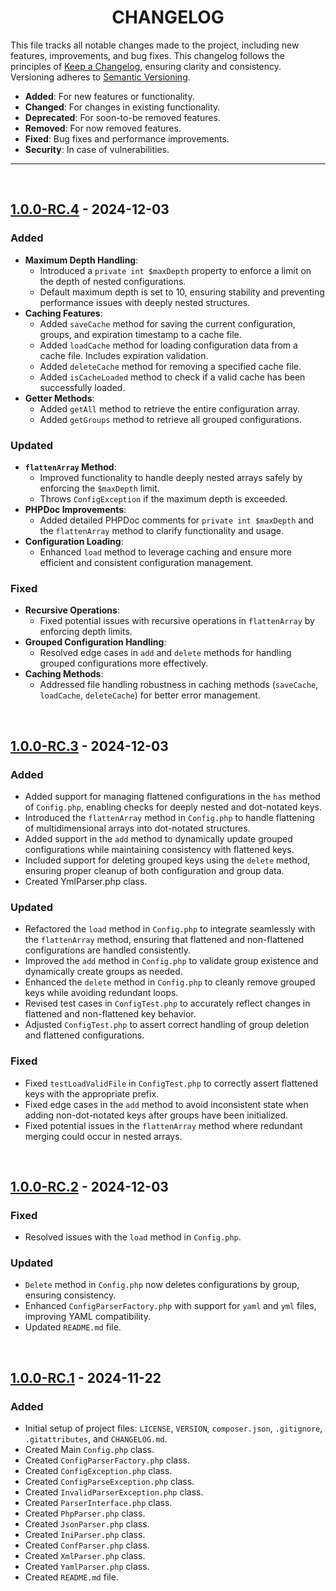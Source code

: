 <h1 align="center" id="top">
    <b>CHANGELOG</b>
</h1>

This file tracks all notable changes made to the project, including new features, improvements, and bug fixes. This changelog follows the principles of [Keep a Changelog](https://keepachangelog.com/en/1.1.0/), ensuring clarity and consistency. Versioning adheres to [Semantic Versioning](https://semver.org/spec/v2.0.0.html).

- **Added**: For new features or functionality.
- **Changed**: For changes in existing functionality.
- **Deprecated**: For soon-to-be removed features.
- **Removed**: For now removed features.
- **Fixed**: Bug fixes and performance improvements.
- **Security**: In case of vulnerabilities.

---
<!-- 
## [Unreleased]
-->



&nbsp;

<!-- 
# 
----------------------------- -->
## [1.0.0-RC.4] - 2024-12-03
### Added
- **Maximum Depth Handling**:
  - Introduced a `private int $maxDepth` property to enforce a limit on the depth of nested configurations.
  - Default maximum depth is set to 10, ensuring stability and preventing performance issues with deeply nested structures.
- **Caching Features**:
  - Added `saveCache` method for saving the current configuration, groups, and expiration timestamp to a cache file.
  - Added `loadCache` method for loading configuration data from a cache file. Includes expiration validation.
  - Added `deleteCache` method for removing a specified cache file.
  - Added `isCacheLoaded` method to check if a valid cache has been successfully loaded.
- **Getter Methods**:
  - Added `getAll` method to retrieve the entire configuration array.
  - Added `getGroups` method to retrieve all grouped configurations.

### Updated
- **`flattenArray` Method**:
  - Improved functionality to handle deeply nested arrays safely by enforcing the `$maxDepth` limit.
  - Throws `ConfigException` if the maximum depth is exceeded.
- **PHPDoc Improvements**:
  - Added detailed PHPDoc comments for `private int $maxDepth` and the `flattenArray` method to clarify functionality and usage.
- **Configuration Loading**:
  - Enhanced `load` method to leverage caching and ensure more efficient and consistent configuration management.

### Fixed
- **Recursive Operations**:
  - Fixed potential issues with recursive operations in `flattenArray` by enforcing depth limits.
- **Grouped Configuration Handling**:
  - Resolved edge cases in `add` and `delete` methods for handling grouped configurations more effectively.
- **Caching Methods**:
  - Addressed file handling robustness in caching methods (`saveCache`, `loadCache`, `deleteCache`) for better error management.


&nbsp;

<!-- 
# 
----------------------------- -->
## [1.0.0-RC.3] - 2024-12-03

### Added
- Added support for managing flattened configurations in the `has` method of `Config.php`, enabling checks for deeply nested and dot-notated keys.
- Introduced the `flattenArray` method in `Config.php` to handle flattening of multidimensional arrays into dot-notated structures.
- Added support in the `add` method to dynamically update grouped configurations while maintaining consistency with flattened keys.
- Included support for deleting grouped keys using the `delete` method, ensuring proper cleanup of both configuration and group data.
- Created YmlParser.php class.

### Updated
- Refactored the `load` method in `Config.php` to integrate seamlessly with the `flattenArray` method, ensuring that flattened and non-flattened configurations are handled consistently.
- Improved the `add` method in `Config.php` to validate group existence and dynamically create groups as needed.
- Enhanced the `delete` method in `Config.php` to cleanly remove grouped keys while avoiding redundant loops.
- Revised test cases in `ConfigTest.php` to accurately reflect changes in flattened and non-flattened key behavior.
- Adjusted `ConfigTest.php` to assert correct handling of group deletion and flattened configurations.

### Fixed
- Fixed `testLoadValidFile` in `ConfigTest.php` to correctly assert flattened keys with the appropriate prefix.
- Fixed edge cases in the `add` method to avoid inconsistent state when adding non-dot-notated keys after groups have been initialized.
- Fixed potential issues in the `flattenArray` method where redundant merging could occur in nested arrays.

&nbsp;

<!-- 
# 
----------------------------- -->
## [1.0.0-RC.2] - 2024-12-03

### Fixed
- Resolved issues with the `load` method in `Config.php`.

### Updated
- `Delete` method in `Config.php` now deletes configurations by group, ensuring consistency.
- Enhanced `ConfigParserFactory.php` with support for `yaml` and `yml` files, improving YAML compatibility.
- Updated `README.md` file.

&nbsp;

<!-- 
# 
----------------------------- -->
## [1.0.0-RC.1] - 2024-11-22

### Added
- Initial setup of project files: `LICENSE`, `VERSION`, `composer.json`, `.gitignore`, `.gitattributes`, and `CHANGELOG.md`.
- Created Main `Config.php` class.
- Created `ConfigParserFactory.php` class.
- Created `ConfigException.php` class.
- Created `ConfigParseException.php` class.
- Created `InvalidParserException.php` class.
- Created `ParserInterface.php` class.
- Created `PhpParser.php` class.
- Created `JsonParser.php` class.
- Created `IniParser.php` class.
- Created `ConfParser.php` class.
- Created `XmlParser.php` class.
- Created `YamlParser.php` class.
- Created `README.md` file.

<!-- 
# UNRELEASED
----------------------------- -->
[unreleased]: https://github.com/jamesgober/Config/compare/v1.0.0-RC.4...HEAD
<!-- 
# VERSIONS
----------------------------- -->

<!-- 
# PRE-RELEASE
----------------------------- -->
[1.0.0-RC.4]: https://github.com/jamesgober/Config/compare/v1.0.0-RC3...v1.0.0-RC.4
[1.0.0-RC.3]: https://github.com/jamesgober/Config/compare/v1.0.0-RC.2...v1.0.0-RC3
[1.0.0-RC.2]: https://github.com/jamesgober/Config/compare/v1.0.0-Rc.1...v1.0.0-RC.2
[1.0.0-RC.1]: https://github.com/jamesgober/Config/releases/tag/v1.0.0-RC.1
